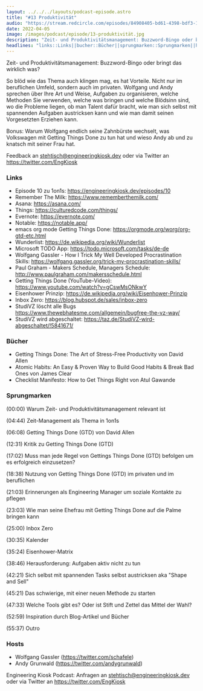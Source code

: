 ```yaml
---
layout: ../../../layouts/podcast-episode.astro
title: "#13 Produktivität"
audio: "https://stream.redcircle.com/episodes/84908405-bd61-4398-bdf3-134fddb59c3e/stream.mp3"
date: 2022-04-05
image: /images/podcast/episode/13-produktivität.jpg
description: "Zeit- und Produktivitätsmanagement: Buzzword-Bingo oder bringt das wirklich was?So blöd wie das Thema auch klingen mag, es ..."
headlines: "links::Links||bucher::Bücher||sprungmarken::Sprungmarken||hosts::Hosts"
---
```


<p class="mb-6 text-base md:text-lg text-coolGray-500">Zeit- und Produktivitätsmanagement: Buzzword-Bingo oder bringt das wirklich was?</p><p class="mb-6 text-base md:text-lg text-coolGray-500">So blöd wie das Thema auch klingen mag, es hat Vorteile. Nicht nur im beruflichen Umfeld, sondern auch im privaten. Wolfgang und Andy sprechen über Ihre Art und Weise, Aufgaben zu organisieren, welche Methoden Sie verwenden, welche was bringen und welche Blödsinn sind, wo die Probleme liegen, ob man Talent dafür bracht, wie man sich selbst mit spannenden Aufgaben austricksen kann und wie man damit seinen Vorgesetzten Erziehen kann.</p><p class="mb-6 text-base md:text-lg text-coolGray-500">Bonus: Warum Wolfgang endlich seine Zahnbürste wechselt, was Volkswagen mit Getting Things Done zu tun hat und wieso Andy ab und zu knatsch mit seiner Frau hat.</p><p class="mb-6 text-base md:text-lg text-coolGray-500">Feedback an <a class="underline hover:no-underline" style="text-decoration-line: underline;"href="mailto:stehtisch@engineeringkiosk.dev" rel="nofollow">stehtisch@engineeringkiosk.dev</a> oder via Twitter an <a class="underline hover:no-underline" style="text-decoration-line: underline;"href="https://twitter.com/EngKiosk" rel="nofollow">https://twitter.com/EngKiosk</a></p><h3 class="mb-4 text-2xl md:text-3xl font-semibold text-coolGray-800" id=links>Links</h3><ul class="list-disc px-5 mb-6 md:px-5 text-base md:text-lg text-coolGray-500" style="list-style-type: disc;"><li>Episode 10 zu 1on1s: <a class="underline hover:no-underline" style="text-decoration-line: underline;"href="https://engineeringkiosk.dev/episodes/10" rel="nofollow">https://engineeringkiosk.dev/episodes/10</a></li><li>Remember The Milk: <a class="underline hover:no-underline" style="text-decoration-line: underline;"href="https://www.rememberthemilk.com/" rel="nofollow">https://www.rememberthemilk.com/</a></li><li>Asana: <a class="underline hover:no-underline" style="text-decoration-line: underline;"href="https://asana.com/" rel="nofollow">https://asana.com/</a></li><li>Things: <a class="underline hover:no-underline" style="text-decoration-line: underline;"href="https://culturedcode.com/things/" rel="nofollow">https://culturedcode.com/things/</a></li><li>Evernote: <a class="underline hover:no-underline" style="text-decoration-line: underline;"href="https://evernote.com/" rel="nofollow">https://evernote.com/</a></li><li>Notable: <a class="underline hover:no-underline" style="text-decoration-line: underline;"href="https://notable.app/" rel="nofollow">https://notable.app/</a></li><li>emacs org mode Getting Things Done: <a class="underline hover:no-underline" style="text-decoration-line: underline;"href="https://orgmode.org/worg/org-gtd-etc.html" rel="nofollow">https://orgmode.org/worg/org-gtd-etc.html</a></li><li>Wunderlist: <a class="underline hover:no-underline" style="text-decoration-line: underline;"href="https://de.wikipedia.org/wiki/Wunderlist" rel="nofollow">https://de.wikipedia.org/wiki/Wunderlist</a></li><li>Microsoft TODO App: <a class="underline hover:no-underline" style="text-decoration-line: underline;"href="https://todo.microsoft.com/tasks/de-de" rel="nofollow">https://todo.microsoft.com/tasks/de-de</a></li><li>Wolfgang Gassler - How I Trick My Well Developed Procrastination Skills: <a class="underline hover:no-underline" style="text-decoration-line: underline;"href="https://wolfgang.gassler.org/trick-my-procrastination-skills/" rel="nofollow">https://wolfgang.gassler.org/trick-my-procrastination-skills/</a></li><li>Paul Graham - Makers Schedule, Managers Schedule: <a class="underline hover:no-underline" style="text-decoration-line: underline;"href="http://www.paulgraham.com/makersschedule.html" rel="nofollow">http://www.paulgraham.com/makersschedule.html</a></li><li>Getting Things Done (YouTube-Video): <a class="underline hover:no-underline" style="text-decoration-line: underline;"href="https://www.youtube.com/watch?v=gCswMsONkwY" rel="nofollow">https://www.youtube.com/watch?v=gCswMsONkwY</a></li><li>Eisenhower Prinzip: <a class="underline hover:no-underline" style="text-decoration-line: underline;"href="https://de.wikipedia.org/wiki/Eisenhower-Prinzip" rel="nofollow">https://de.wikipedia.org/wiki/Eisenhower-Prinzip</a></li><li>Inbox Zero: <a class="underline hover:no-underline" style="text-decoration-line: underline;"href="https://blog.hubspot.de/sales/inbox-zero" rel="nofollow">https://blog.hubspot.de/sales/inbox-zero</a></li><li>StudiVZ löscht alle Bugs <a class="underline hover:no-underline" style="text-decoration-line: underline;"href="https://www.thewebhatesme.com/allgemein/bugfree-the-vz-way/" rel="nofollow">https://www.thewebhatesme.com/allgemein/bugfree-the-vz-way/</a>  </li><li>StudiVZ wird abgeschaltet: <a class="underline hover:no-underline" style="text-decoration-line: underline;"href="https://taz.de/StudiVZ-wird-abgeschaltet/!5841671/" rel="nofollow">https://taz.de/StudiVZ-wird-abgeschaltet/!5841671/</a></li></ul><h3 class="mb-4 text-2xl md:text-3xl font-semibold text-coolGray-800" id=bucher>Bücher</h3><ul class="list-disc px-5 mb-6 md:px-5 text-base md:text-lg text-coolGray-500" style="list-style-type: disc;"><li>Getting Things Done: The Art of Stress-Free Productivity von David Allen</li><li>Atomic Habits: An Easy &amp; Proven Way to Build Good Habits &amp; Break Bad Ones von James Clear</li><li>Checklist Manifesto: How to Get Things Right von Atul Gawande</li></ul><h3 class="mb-4 text-2xl md:text-3xl font-semibold text-coolGray-800" id=sprungmarken>Sprungmarken</h3><p class="mb-6 text-base md:text-lg text-coolGray-500">(00:00) Warum Zeit- und Produktivitätsmanagement relevant ist</p><p class="mb-6 text-base md:text-lg text-coolGray-500">(04:44) Zeit-Management als Thema in 1on1s</p><p class="mb-6 text-base md:text-lg text-coolGray-500">(06:08) Getting Things Done (GTD) von David Allen</p><p class="mb-6 text-base md:text-lg text-coolGray-500">(12:31) Kritik zu Getting Things Done (GTD)</p><p class="mb-6 text-base md:text-lg text-coolGray-500">(17:02) Muss man jede Regel von Gettings Things Done (GTD) befolgen um es erfolgreich einzusetzen?</p><p class="mb-6 text-base md:text-lg text-coolGray-500">(18:38) Nutzung von Getting Things Done (GTD) im privaten und im beruflichen</p><p class="mb-6 text-base md:text-lg text-coolGray-500">(21:03) Erinnerungen als Engineering Manager um soziale Kontakte zu pflegen</p><p class="mb-6 text-base md:text-lg text-coolGray-500">(23:03) Wie man seine Ehefrau mit Getting Things Done auf die Palme bringen kann</p><p class="mb-6 text-base md:text-lg text-coolGray-500">(25:00) Inbox Zero</p><p class="mb-6 text-base md:text-lg text-coolGray-500">(30:35) Kalender</p><p class="mb-6 text-base md:text-lg text-coolGray-500">(35:24) Eisenhower-Matrix</p><p class="mb-6 text-base md:text-lg text-coolGray-500">(38:46) Herausforderung: Aufgaben aktiv nicht zu tun</p><p class="mb-6 text-base md:text-lg text-coolGray-500">(42:21) Sich selbst mit spannenden Tasks selbst austricksen aka &#34;Shape and Sell&#34;</p><p class="mb-6 text-base md:text-lg text-coolGray-500">(45:21) Das schwierige, mit einer neuen Methode zu starten</p><p class="mb-6 text-base md:text-lg text-coolGray-500">(47:33) Welche Tools gibt es? Oder ist Stift und Zettel das Mittel der Wahl?</p><p class="mb-6 text-base md:text-lg text-coolGray-500">(52:59) Inspiration durch Blog-Artikel und Bücher</p><p class="mb-6 text-base md:text-lg text-coolGray-500">(55:37) Outro</p><h3 class="mb-4 text-2xl md:text-3xl font-semibold text-coolGray-800" id=hosts>Hosts</h3><ul class="list-disc px-5 mb-6 md:px-5 text-base md:text-lg text-coolGray-500" style="list-style-type: disc;"><li>Wolfgang Gassler (<a class="underline hover:no-underline" style="text-decoration-line: underline;"href="https://twitter.com/schafele" rel="nofollow">https://twitter.com/schafele</a>)</li><li>Andy Grunwald (<a class="underline hover:no-underline" style="text-decoration-line: underline;"href="https://twitter.com/andygrunwald" rel="nofollow">https://twitter.com/andygrunwald</a>)</li></ul><p class="mb-6 text-base md:text-lg text-coolGray-500">Engineering Kiosk Podcast: Anfragen an <a class="underline hover:no-underline" style="text-decoration-line: underline;"href="http://stehtisch@engineeringkiosk.dev" rel="nofollow">stehtisch@engineeringkiosk.dev</a> oder via Twitter an <a class="underline hover:no-underline" style="text-decoration-line: underline;"href="https://twitter.com/EngKiosk" rel="nofollow">https://twitter.com/EngKiosk</a></p>